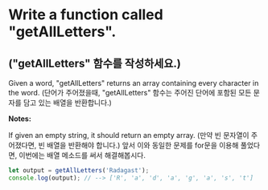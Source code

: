 # Write a function called "getAllLetters".

## ("getAllLetters" 함수를 작성하세요.)

Given a word, "getAllLetters" returns an array containing every character in the word.
(단어가 주어졌을때, "getAllLetters" 함수는 주어진 단어에 포함된 모든 문자를 담고 있는 배열을 반환합니다.)

**Notes:**

If given an empty string, it should return an empty array.
(만약 빈 문자열이 주어졌다면, 빈 배열을 반환해야 합니다.)
앞서 이와 동일한 문제를 for문을 이용해 풀었다면, 이번에는 배열 메소드를 써서 해결해봅시다.

```js
let output = getAllLetters('Radagast');
console.log(output); // --> ['R', 'a', 'd', 'a', 'g', 'a', 's', 't']
```